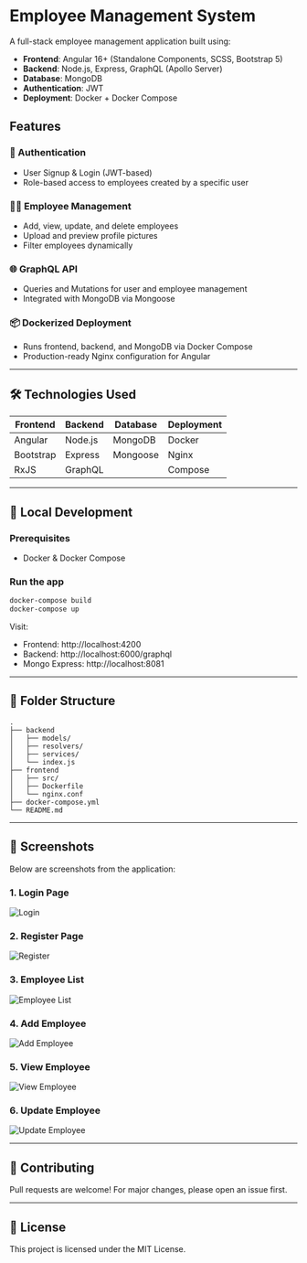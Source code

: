# Employee Management System

A full-stack employee management application built using:

- **Frontend**: Angular 16+ (Standalone Components, SCSS, Bootstrap 5)
- **Backend**: Node.js, Express, GraphQL (Apollo Server)
- **Database**: MongoDB
- **Authentication**: JWT
- **Deployment**: Docker + Docker Compose

## Features

### 🔐 Authentication
- User Signup & Login (JWT-based)
- Role-based access to employees created by a specific user

### 👨‍💼 Employee Management
- Add, view, update, and delete employees
- Upload and preview profile pictures
- Filter employees dynamically

### 🌐 GraphQL API
- Queries and Mutations for user and employee management
- Integrated with MongoDB via Mongoose

### 📦 Dockerized Deployment
- Runs frontend, backend, and MongoDB via Docker Compose
- Production-ready Nginx configuration for Angular

---

## 🛠️ Technologies Used

| Frontend | Backend | Database | Deployment |
|----------|---------|----------|------------|
| Angular  | Node.js | MongoDB  | Docker     |
| Bootstrap| Express | Mongoose | Nginx      |
| RxJS     | GraphQL |          | Compose    |

---

## 🔧 Local Development

### Prerequisites
- Docker & Docker Compose

### Run the app

```bash
docker-compose build
docker-compose up
```

Visit:
- Frontend: http://localhost:4200
- Backend: http://localhost:6000/graphql
- Mongo Express: http://localhost:8081

---

## 📂 Folder Structure

```
.
├── backend
│   ├── models/
│   ├── resolvers/
│   ├── services/
│   └── index.js
├── frontend
│   ├── src/
│   ├── Dockerfile
│   └── nginx.conf
├── docker-compose.yml
└── README.md
```

---

## 📸 Screenshots

Below are screenshots from the application:

### 1. Login Page
![Login](screenshots/1.png)

### 2. Register Page
![Register](screenshots/2.png)

### 3. Employee List
![Employee List](screenshots/3.png)

### 4. Add Employee
![Add Employee](screenshots/4.png)

### 5. View Employee
![View Employee](screenshots/5.png)

### 6. Update Employee
![Update Employee](screenshots/6.png)

---

## 🙌 Contributing

Pull requests are welcome! For major changes, please open an issue first.

---

## 📝 License

This project is licensed under the MIT License.